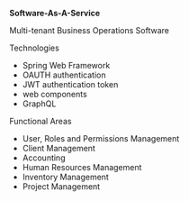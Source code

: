 **Software-As-A-Service**

Multi-tenant Business Operations Software

Technologies
* Spring Web Framework
* OAUTH authentication
* JWT authentication token
* web components
* GraphQL

Functional Areas
* User, Roles and Permissions Management
* Client Management
* Accounting
* Human Resources Management
* Inventory Management
* Project Management
